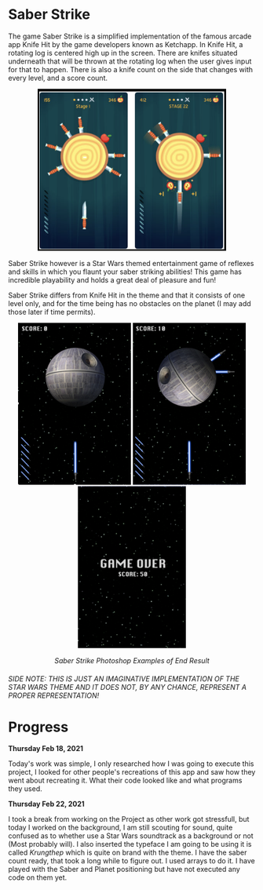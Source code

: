 # Saber Strike

The game Saber Strike is a simplified implementation of the famous arcade app Knife Hit by the game developers known as Ketchapp.
In Knife Hit, a rotating log is centered high up in the screen. There are knifes situated underneath that will be thrown at the rotating log when the user gives input for that to happen. There is also a knife count on the side that changes with every level, and a score count.

<p align="center">
  <img src="Images/Screenshot%202021-02-23%20at%202.26.36%20PM.png" height="330">
</p>

Saber Strike however is a Star Wars themed entertainment game of reflexes and skills in which you flaunt your saber striking abilities! This game has incredible playability and holds a great deal of pleasure and fun! 

Saber Strike differs from Knife Hit in the theme and that it consists of one level only, and for the time being has no obstacles on the planet (I may add those later if time permits).

<p align="center">
  <img src="Images/Screenshot 2021-02-23 at 2.41.43 PM.png" height="330">
  <img src="Images/Screenshot%202021-02-23%20at%202.41.49%20PM.png" height="330">
  <img src="Images/Screenshot%202021-02-23%20at%202.41.55%20PM.png" height="330">
</p>

<p align="center">
<i> Saber Strike Photoshop Examples of End Result </i>
</p>

###### SIDE NOTE: THIS IS JUST AN IMAGINATIVE IMPLEMENTATION OF THE STAR WARS THEME AND IT DOES NOT, BY ANY CHANCE, REPRESENT A PROPER REPRESENTATION!

# Progress

**Thursday Feb 18, 2021**

Today's work was simple, I only researched how I was going to execute this project, I looked for other people's recreations of this app and saw how they went about recreating it. What their code looked like and what programs they used.

**Thursday Feb 22, 2021**

I took a break from working on the Project as other work got stressfull, but today I worked on the background, I am still scouting for sound, quite confused as to whether use a Star Wars soundtrack as a background or not (Most probably will). I also inserted the typeface I am going to be using it is called *Krungthep* which is quite on brand with the theme. I have the saber count ready, that took a long while to figure out. I used arrays to do it. I have played with the Saber and Planet positioning but have not executed any code on them yet. 
